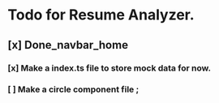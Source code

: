 # Todo for Resume Analyzer.

## [x] **Done_navbar_home**

### [x] Make a index.ts file to store mock data for now.

### [ ] Make a circle component file ;